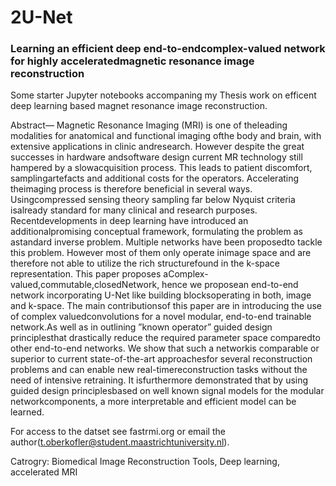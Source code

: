 <h1>2U-Net</h1>

<h3>Learning an efficient deep end-to-endcomplex-valued network for highly acceleratedmagnetic resonance image reconstruction</h3>
Some starter Jupyter notebooks accompaning my Thesis work on efficent deep learning based magnet resonance image reconstruction. 

Abstract— Magnetic  Resonance  Imaging  (MRI)  is  one  of  theleading  modalities  for  anatomical  and  functional  imaging  ofthe  body  and  brain,  with  extensive  applications  in  clinic  andresearch.  However  despite  the  great  successes  in  hardware  andsoftware design current MR technology still hampered by a slowacquisition  process.  This  leads  to  patient  discomfort,  samplingartefacts and additional costs for the operators. Accelerating theimaging  process  is  therefore  beneficial  in  several  ways.  Usingcompressed sensing theory sampling far below Nyquist criteria isalready standard for many clinical and research purposes. Recentdevelopments  in  deep  learning  have  introduced  an  additionalpromising  conceptual  framework,  formulating  the  problem  as  astandard inverse problem. Multiple networks have been proposedto  tackle  this  problem.  However  most  of  them  only  operate  inimage space and are therefore not able to utilize the rich structurefound   in   the   k-space   representation.   This   paper   proposes   aComplex-valued,commutable,closedNetwork, hence we proposean end-to-end network incorporating U-Net like building blocksoperating  in  both,  image  and  k-space.  The  main  contributionsof  this  paper  are  in  introducing  the  use  of  complex  valuedconvolutions for a novel modular, end-to-end trainable network.As well as in outlining ”known operator” guided design principlesthat  drastically  reduce  the  required  parameter  space  comparedto  other  end-to-end  networks.  We  show  that  such  a  networkis comparable or superior to current state-of-the-art approachesfor several reconstruction problems and can enable new real-timereconstruction tasks without the need of intensive retraining. It isfurthermore demonstrated that by using guided design principlesbased  on  well  known  signal  models  for  the  modular  networkcomponents,  a  more  interpretable  and  efficient  model  can  be learned.

For access to the datset see fastrmi.org or email the author(t.oberkofler@student.maastrichtuniversity.nl).

Catrogry: Biomedical Image Reconstruction Tools, Deep learning, accelerated MRI
